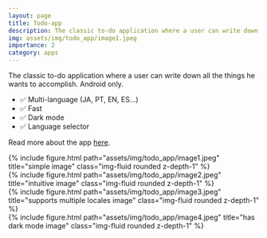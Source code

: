 ```yaml
---
layout: page
title: Todo-app
description: The classic to-do application where a user can write down all the things he wants to accomplish. Android only.
img: assets/img/todo_app/image1.jpeg
importance: 2
category: apps
---
```


The classic to-do application where a user can write down all the things he wants to accomplish. Android only.

<ul>
    <li>✅ Multi-language (JA, PT, EN, ES...)</li>
    <li>✅ Fast</li>
    <li>✅ Dark mode</li>
    <li>✅ Language selector</li>
</ul>

Read more about the app <a href="https://github.com/samuel-s-marques/todo-app#readme">here</a>.


<div class="row">
    <div class="col-sm mt-3 mt-md-0">
        {% include figure.html path="assets/img/todo_app/image1.jpeg" title="simple image" class="img-fluid rounded z-depth-1" %}
    </div>
    <div class="col-sm mt-3 mt-md-0">
        {% include figure.html path="assets/img/todo_app/image2.jpeg" title="intuitive image" class="img-fluid rounded z-depth-1" %}
    </div>
    <div class="col-sm mt-3 mt-md-0">
        {% include figure.html path="assets/img/todo_app/image3.jpeg" title="supports multiple locales image" class="img-fluid rounded z-depth-1" %}
    </div>
    <div class="col-sm mt-3 mt-md-0">
        {% include figure.html path="assets/img/todo_app/image4.jpeg" title="has dark mode image" class="img-fluid rounded z-depth-1" %}
    </div>
</div>